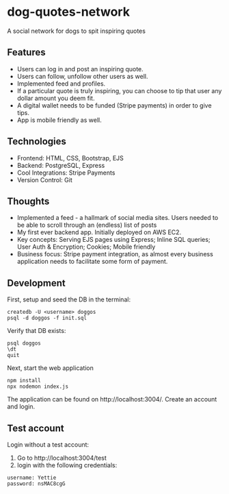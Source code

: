 # dog-quotes-network

A social network for dogs to spit inspiring quotes

## Features

- Users can log in and post an inspiring quote.
- Users can follow, unfollow other users as well.
- Implemented feed and profiles.
- If a particular quote is truly inspiring, you can choose to tip that user any dollar amount you deem fit.
- A digital wallet needs to be funded (Stripe payments) in order to give tips.
- App is mobile friendly as well.

## Technologies

- Frontend: HTML, CSS, Bootstrap, EJS
- Backend: PostgreSQL, Express
- Cool Integrations: Stripe Payments
- Version Control: Git

## Thoughts

- Implemented a feed - a hallmark of social media sites. Users needed to be able to scroll through an (endless) list of posts
- My first ever backend app. Initially deployed on AWS EC2.
- Key concepts: Serving EJS pages using Express; Inline SQL queries; User Auth & Encryption; Cookies; Mobile friendly
- Business focus: Stripe payment integration, as almost every business application needs to facilitate some form of payment.

## Development

First, setup and seed the DB in the terminal:

```
createdb -U <username> doggos
psql -d doggos -f init.sql
```

Verify that DB exists:

```
psql doggos
\dt
quit
```

Next, start the web application

```
npm install
npx nodemon index.js

```

The application can be found on http://localhost:3004/.
Create an account and login.

## Test account

Login without a test account:

1. Go to http://localhost:3004/test
2. login with the following credentials:

```
username: Yettie
password: nsMAC8cgG
```

